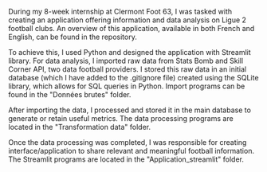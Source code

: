 During my 8-week internship at Clermont Foot 63, I was tasked with creating an application offering information and data analysis on Ligue 2 football clubs. An overview of this application, available in both French and English, can be found in the repository.

To achieve this, I used Python and designed the application with Streamlit library. For data analysis, I imported raw data from Stats Bomb and Skill Corner API, two data football providers. I stored this raw data in an initial database (which I have added to the .gitignore file) created using the SQLite library, which allows for SQL queries in Python. Import programs can be found in the "Données brutes" folder.

After importing the data, I processed and stored it in the main database to generate or retain useful metrics. The data processing programs are located in the "Transformation data" folder.

Once the data processing was completed, I was responsible for creating interface/application to share relevant and meaningful football information. The Streamlit programs are located in the "Application_streamlit" folder.
